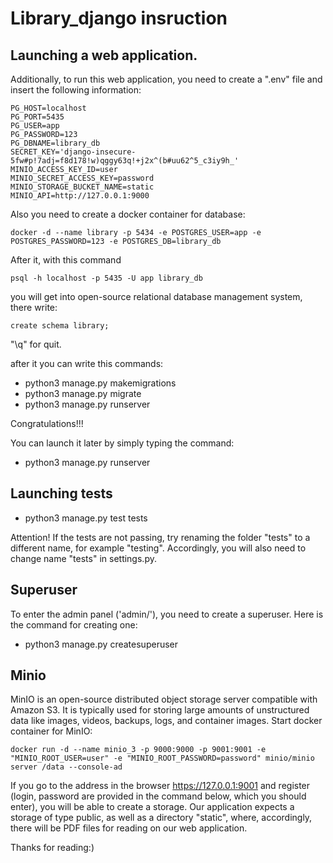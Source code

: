 # Library_django insruction

## Launching a web application.
Additionally, to run this web application, you need to create a ".env" file and insert the following information:

```
PG_HOST=localhost
PG_PORT=5435
PG_USER=app
PG_PASSWORD=123
PG_DBNAME=library_db
SECRET_KEY='django-insecure-5fw#p!7adj=f8d178!w)qggy63q!+j2x^(b#uu62^5_c3iy9h_'
MINIO_ACCESS_KEY_ID=user
MINIO_SECRET_ACCESS_KEY=password
MINIO_STORAGE_BUCKET_NAME=static
MINIO_API=http://127.0.0.1:9000
```

Also you need to create a docker container for database:
```
docker -d --name library -p 5434 -e POSTGRES_USER=app -e POSTGRES_PASSWORD=123 -e POSTGRES_DB=library_db
```

After it, with this command
```
psql -h localhost -p 5435 -U app library_db
```
you will get into open-source relational database management system, there write:
```
create schema library;
```
"\q" for quit.

after it you can write this commands:

* python3 manage.py makemigrations
* python3 manage.py migrate
* python3 manage.py runserver

Congratulations!!!

You can launch it later by simply typing the command:
- python3 manage.py runserver



## Launching tests
- python3 manage.py test tests

Attention! If the tests are not passing, try renaming the folder "tests" to a different name, for example "testing". Accordingly, you will also need to change name "tests" in settings.py.

## Superuser
To enter the admin panel ('admin/'), you need to create a superuser. Here is the command for creating one:
- python3 manage.py createsuperuser

## Minio
MinIO is an open-source distributed object storage server compatible with Amazon S3. It is typically used for storing large amounts of unstructured data like images, videos, backups, logs, and container images.
Start docker container for MinIO:
```
docker run -d --name minio_3 -p 9000:9000 -p 9001:9001 -e "MINIO_ROOT_USER=user" -e "MINIO_ROOT_PASSWORD=password" minio/minio server /data --console-ad
```
If you go to the address in the browser https://127.0.0.1:9001 and register (login, password are provided in the command below, which you should enter), you will be able to create a storage. Our application expects a storage of type public, as well as a directory "static", where, accordingly, there will be PDF files for reading on our web application.

Thanks for reading:)